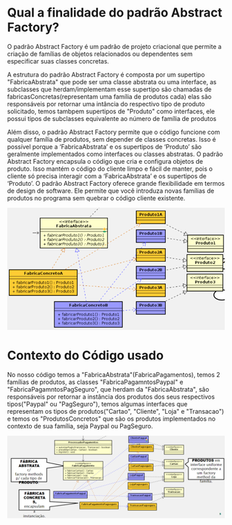 # Qual a finalidade do padrão Abstract Factory?

O padrão Abstract Factory é um padrão de projeto criacional que permite a criação de famílias de objetos relacionados ou dependentes sem especificar suas classes concretas.

A estrutura do padrão Abstract Factory é composta por um supertipo "FabricaAbstrata" que pode ser uma classe abstrata ou uma interface, as subclasses que herdam/implementam esse supertipo são chamadas de fabricasConcretas(representam uma família de produtos cada) elas são responsáveis por retornar uma intância do respectivo tipo de produto solicitado, temos tambpem supertipos de "Produto" como interfaces, ele possui tipos de subclasses equivalente ao número de família de produtos

Além disso, o padrão Abstract Factory permite que o código funcione com qualquer família de produtos, sem depender de classes concretas. Isso é possível porque a ‘FabricaAbstrata’ e os supertipos de ‘Produto’ são geralmente implementados como interfaces ou classes abstratas. O padrão Abstract Factory encapsula o código que cria e configura objetos de produto. Isso mantém o código do cliente limpo e fácil de manter, pois o cliente só precisa interagir com a ‘FabricaAbstrata’ e os supertipos de ‘Produto’. O padrão Abstract Factory oferece grande flexibilidade em termos de design de software. Ele permite que você introduza novas famílias de produtos no programa sem quebrar o código cliente existente.

![UML](UML/UML-Abstract-Factory.png)

# Contexto do Código usado

No nosso código temos a "FabricaAbstrata"(FabricaPagamentos), temos 2 famílias de produtos, as classes "FabricaPagamntosPaypal" e "FabricaPagamntosPagSeguro", que herdam da "FabricaAbstrata", são responsáveis por retornar a instância dos produtos dos seus respectivos tipos("Paypal" ou "PagSeguro"), temos algumas interfaces que representam os tipos de produtos("Cartao", "Cliente", "Loja" e "Transacao") e temos os "ProdutosConcretos" que são os produtos implementados no contexto de sua família, seja Paypal ou PagSeguro.


![UML do Problema](UML/UML-Abstract-Factory-Pagamentos.png)